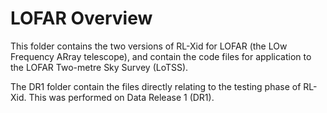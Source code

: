 # LOFAR Overview

This folder contains the two versions of RL-Xid for LOFAR (the LOw Frequency ARray telescope), and contain the code files for application to the LOFAR Two-metre Sky Survey (LoTSS).

The DR1 folder contain the files directly relating to the testing phase of RL-Xid. This was performed on Data Release 1 (DR1).

